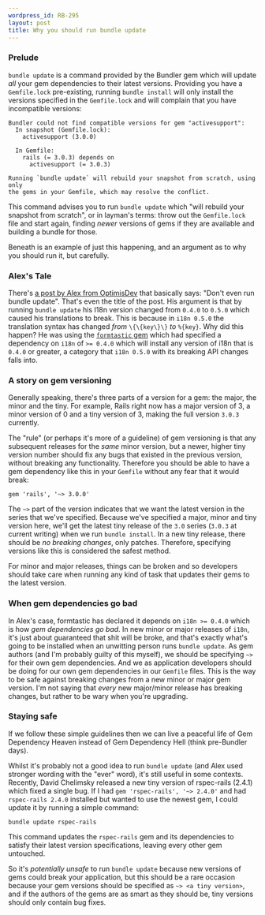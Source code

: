 ```yaml
--- 
wordpress_id: RB-295
layout: post
title: Why you should run bundle update
---
```


### Prelude

`bundle update` is a command provided by the Bundler gem which will update *all* your gem dependencies to their latest versions. Providing you have a `Gemfile.lock` pre-existing, running `bundle install` will only install the versions specified in the `Gemfile.lock` and will complain that you have incompatible versions:

    Bundler could not find compatible versions for gem "activesupport":
      In snapshot (Gemfile.lock):
        activesupport (3.0.0)

      In Gemfile:
        rails (= 3.0.3) depends on
          activesupport (= 3.0.3)

    Running `bundle update` will rebuild your snapshot from scratch, using only
    the gems in your Gemfile, which may resolve the conflict.

This command advises you to run `bundle update` which "will rebuild your snapshot from scratch", or in layman's terms: throw out the `Gemfile.lock` file and start again, finding *newer* versions of gems if they are available and building a bundle for those.

Beneath is an example of just this happening, and an argument as to why you should run it, but carefully.

### Alex's Tale

There's [a post by Alex from OptimisDev](http://optimisdev.com/posts/don-t-ever-run-bundle-update) that basically says: "Don't even run bundle update". That's even the title of the post. His argument is that by running `bundle update` his I18n version changed from `0.4.0` to `0.5.0` which caused his translations to break. This is because in `i18n 0.5.0` the translation syntax has changed _from_ `\{\{key\}\}` _to_ `%{key}`. Why did this happen? He was using the [`formtastic` gem](http://rubygems.org/gems/formtastic/versions/1.2.3.beta) which had specified a dependency on `i18n` of `>= 0.4.0` which will install any version of i18n that is `0.4.0` or greater, a category that `i18n 0.5.0` with its breaking API changes falls into.

### A story on gem versioning

Generally speaking, there's three parts of a version for a gem: the major, the minor and the tiny. For example, Rails right now has a major version of 3, a minor version of 0 and a tiny version of 3, making the full version `3.0.3` currently. 

The "rule" (or perhaps it's more of a guideline) of gem versioning is that any subsequent releases for the *same* minor version, but a newer, higher tiny version number should fix any bugs that existed in the previous version, without breaking any functionality. Therefore you should be able to have a gem dependency like this in your `Gemfile` without any fear that it would break:

    gem 'rails', '~> 3.0.0'
 
The `~>` part of the version indicates that we want the latest version in the series that we've specified. Because we've specified a major, minor and tiny version here, we'll get the latest tiny release of the `3.0` series (`3.0.3` at current writing) when we run `bundle install`. In a new tiny release, there should be *no breaking changes*, only patches. Therefore, specifying versions like this is considered the safest method.

For minor and major releases, things can be broken and so developers should take care when running any kind of task that updates their gems to the latest version.

### When gem dependencies go bad

In Alex's case, formtastic has declared it depends on `i18n >= 0.4.0` which is how _gem dependencies go bad_. In new minor or major releases of `i18n`, it's just about guaranteed that shit will be broke, and that's exactly what's going to be installed when an unwitting person runs `bundle update`. As gem authors (and I'm probably guilty of this myself), we should be specifying `~>` for their own gem dependencies. And we as application developers should be doing for our own gem dependencies in our `Gemfile` files. This is the way to be safe against breaking changes from a new minor or major gem version. I'm not saying that *every* new major/minor release has breaking changes, but rather to be wary when you're upgrading.

### Staying safe

If we follow these simple guidelines then we can live a peaceful life of Gem Dependency Heaven instead of Gem Dependency Hell (think pre-Bundler days).

Whilst it's probably not a good idea to run `bundle update` (and Alex used stronger wording with the "ever" word), it's still useful in some contexts. Recently, David Chelimsky released a new tiny version of rspec-rails (2.4.1) which fixed a single bug. If I had `gem 'rspec-rails', '~> 2.4.0'` and had `rspec-rails 2.4.0` installed but wanted to use the newest gem, I could update it by running a simple command:

    bundle update rspec-rails

This command updates the `rspec-rails` gem and its dependencies to satisfy their latest version specifications, leaving every other gem untouched.

So it's *potentially unsafe* to run `bundle update` because new versions of gems could break your application, but this should be a rare occasion because your gem versions should be specified as `~> <a tiny version>`, and if the authors of the gems are as smart as they should be, tiny versions should only contain bug fixes.

